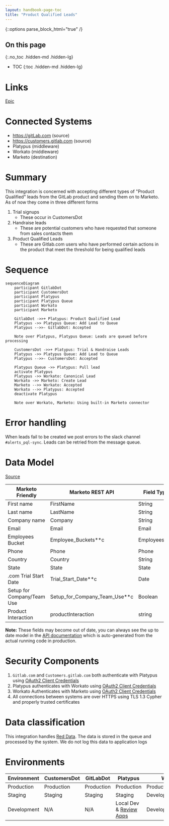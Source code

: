 ```yaml
---
layout: handbook-page-toc
title: "Product Qualified Leads"
---
```


{::options parse_block_html="true" /}

<link rel="stylesheet" type="text/css" href="/stylesheets/biztech.css" />

## On this page
{:.no_toc .hidden-md .hidden-lg}

- TOC
{:toc .hidden-md .hidden-lg}

# Links

[Epic](https://gitlab.com/groups/gitlab-com/business-technology/enterprise-apps/-/epics/298)

# Connected Systems

- <https://gitLab.com> (source)
- <https://customers.gitlab.com> (source)
- Platypus (middleware)
- Workato (middleware)
- Marketo (destination)

# Summary

This integration is concerned with accepting different types of "Product Qualified" leads from the GitLab product and sending them on to Marketo. As of now they come in three different forms

1. Trial signups
   - These occur in CustomersDot
1. Handraise leads
   - These are potential customers who have requested that someone from sales contacts them
1. Product Qualified Leads
   - These are Gitlab.com users who have performed certain actions in the product that meet the threshold for being qualified leads

# Sequence

```mermaid
sequenceDiagram
    participant GitlabDot
    participant CustomersDot
    participant Platypus
    participant Platypus Queue
    participant Workato
    participant Marketo

    GitlabDot ->>+ Platypus: Product Qualified Lead
    Platypus ->> Platypus Queue: Add Lead to Queue
    Platypus -->>- GitlabDot: Accepted

    Note over Platypus, Platypus Queue: Leads are queued before processing

    CustomersDot ->>+ Platypus: Trial & Handraise Leads
    Platypus ->> Platypus Queue: Add Lead to Queue
    Platypus -->>- CustomersDot: Accepted

    Platypus Queue ->> Platypus: Pull lead
    activate Platypus
    Platypus ->> Workato: Canonical Lead
    Workato ->> Marketo: Create Lead
    Marketo -->> Workato: Accepted
    Workato -->> Platypus: Accepted
    deactivate Platypus

    Note over Workato, Marketo: Using built-in Marketo connector
```

# Error handling

When leads fail to be created we post errors to the slack channel `#alerts_pql-sync`. Leads can be retried from the message queue.

# Data Model

[Source](https://gitlab.com/gitlab-com/marketing/marketing-operations/-/issues/4885#note_645100634)

| Marketo Friendly | Marketo REST API | Field Type | Value |
|------------------|------------------|------------|-------|
| First name | FirstName | String | variable |
| Last name | LastName | String | variable |
| Company name | Company | String | variable |
| Email | Email | Email | variable |
| Employees Bucket | Employee_Buckets**c | Employees**c | picklist range |
| Phone | Phone | Phone | variable |
| Country | Country | String | variable |
| State | State | State | variable |
| .com Trial Start Date | Trial_Start_Date**c | Date | variable |
| Setup for Company/Team Use | Setup_for_Company_Team_Use**c | Boolean | variable |
| Product Interaction | productInteraction | string | variable |

**Note:** These fields may become out of date, you can always see the up to date model in the [API documentation](https://production.ci.nexus.gitlabenvironment.cloud/docs/static/index.html#/Lead/LeadController_CreateLead) which is auto-generated from the actual running code in production.

# Security Components

1. `Gitlab.com` and `Customers.gitlab.com` both authenticate with Platypus using [OAuth2 Client Credentials](https://gitlab.com/gitlab-com/business-technology/enterprise-apps/integrations/platypus/-/wikis/Using-the-Platypus-API#authentication)
2. Platypus authenticates with Workato using [OAuth2 Client Credentials](https://docs.workato.com/api-mgmt/oauth2.html#request-access-token)
3. Workato Authenticates with Marketo using [OAuth2 Client Credentials](https://docs.workato.com/connectors/marketo.html#how-to-connect-to-marketo-on-workato)
4. All connections between systems are over HTTPS using TLS 1.3 Cypher and properly trusted certificates

# Data classification

This integration handles [Red Data](/handbook/engineering/security/data-classification-standard.html#red). The data is stored in the queue and processed by the system. We do not log this data to application logs

# Environments

| Environment | CustomersDot | GitLabDot  | Platypus                                                              | Workato             | Marketo    |
| ----------- | ------------ | ---------- | --------------------------------------------------------------------- | ------------------- | ---------- |
| Production  | Production   | Production | Production                                                            | Production          | Production |
| Staging     | Staging      | Staging    | Staging                                                               | Development/Testing | Sandbox    |
| Development | N/A          | N/A        | Local Dev & [Review Apps](https://docs.gitlab.com/ee/ci/review_apps/) | Development         | Sandbox    |
